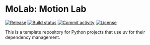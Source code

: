 # MoLab: Motion Lab

[![Release](https://img.shields.io/github/v/release/JasonNero/condmdi)](https://img.shields.io/github/v/release/JasonNero/condmdi)
[![Build status](https://img.shields.io/github/actions/workflow/status/JasonNero/condmdi/main.yml?branch=main)](https://github.com/JasonNero/condmdi/actions/workflows/main.yml?query=branch%3Amain)
[![Commit activity](https://img.shields.io/github/commit-activity/m/JasonNero/condmdi)](https://img.shields.io/github/commit-activity/m/JasonNero/condmdi)
[![License](https://img.shields.io/github/license/JasonNero/condmdi)](https://img.shields.io/github/license/JasonNero/condmdi)

This is a template repository for Python projects that use uv for their dependency management.
